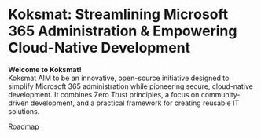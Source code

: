 # Koksmat: Streamlining Microsoft 365 Administration & Empowering Cloud-Native Development

**Welcome to Koksmat!**  
Koksmat AIM to be an innovative, open-source initiative designed to simplify Microsoft 365 administration while pioneering secure, cloud-native development. It combines Zero Trust principles, a focus on community-driven development, and a practical framework for creating reusable IT solutions.

[Roadmap](https://github.com/orgs/koksmat-com/projects/5)
